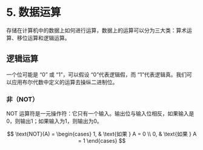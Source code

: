 # 5. 数据运算
存储在计算机中的数据上如何进行运算，数据上的运算可以分为三大类：算术运算、移位运算和逻辑运算。  

## 逻辑运算
一个位可能是 “0” 或 “1”，可以假设 “0”代表逻辑假，而 “1”代表逻辑真。我们可以应用布尔代数中定义的运算去操纵二进制位。  

### 非（NOT）
NOT 运算符是一元操作符：它只有一个输入。输出位与输入位相反，如果输入是 0，则输出1；如果输入为1，则输出为0。  

$$
\text{NOT}(A) = 
\begin{cases} 
1, & \text{如果 } A = 0 \\
0, & \text{如果 } A = 1 
\end{cases}
$$

